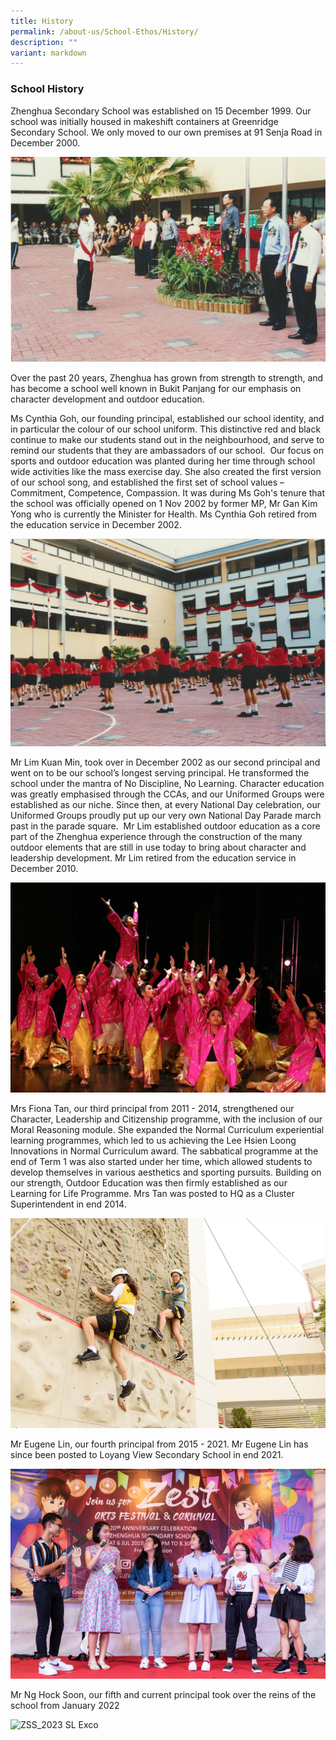 ```yaml
---
title: History
permalink: /about-us/School-Ethos/History/
description: ""
variant: markdown
---
```

### School History

Zhenghua Secondary School was established on 15 December 1999. Our school was initially housed in makeshift containers at Greenridge Secondary School. We only moved to our own premises at 91 Senja Road in December 2000.

![2022 ZSS Official Opening](/images/About%20us/History/2002%20opening.jpg)

Over the past 20 years, Zhenghua has grown from strength to strength, and has become a school well known in Bukit Panjang for our emphasis on character development and outdoor education.

Ms Cynthia Goh, our founding principal, established our school identity, and in particular the colour of our school uniform. This distinctive red and black continue to make our students stand out in the neighbourhood, and serve to remind our students that they are ambassadors of our school.  Our focus on sports and outdoor education was planted during her time through school wide activities like the mass exercise day. She also created the first version of our school song, and established the first set of school values – Commitment, Competence, Compassion. It was during Ms Goh's tenure that the school was officially opened on 1 Nov 2002 by former MP, Mr Gan Kim Yong who is currently the Minister for Health. Ms Cynthia Goh retired from the education service in December 2002.

![2022_ZSS](/images/About%20us/History/2002_opening.jpg)

Mr Lim Kuan Min, took over in December 2002 as our second principal and went on to be our school’s longest serving principal. He transformed the school under the mantra of No Discipline, No Learning. Character education was greatly emphasised through the CCAs, and our Uniformed Groups were established as our niche. Since then, at every National Day celebration, our Uniformed Groups proudly put up our very own National Day Parade march past in the parade square.  Mr Lim established outdoor education as a core part of the Zhenghua experience through the construction of the many outdoor elements that are still in use today to bring about character and leadership development. Mr Lim retired from the education service in December 2010.

![Dance Performance_2008](/images/About%20us/History/2008_dance.jpg)

Mrs Fiona Tan, our third principal from 2011 - 2014, strengthened our Character, Leadership and Citizenship programme, with the inclusion of our Moral Reasoning module. She expanded the Normal Curriculum experiential learning programmes, which led to us achieving the Lee Hsien Loong Innovations in Normal Curriculum award. The sabbatical programme at the end of Term 1 was also started under her time, which allowed students to develop themselves in various aesthetics and sporting pursuits. Building on our strength, Outdoor Education was then firmly established as our Learning for Life Programme. Mrs Tan was posted to HQ as a Cluster Superintendent in end 2014.

![Outdoor Education](/images/About%20us/History/2018_outdoor.png)

Mr Eugene Lin, our fourth principal from 2015 - 2021. Mr Eugene Lin has since been posted to Loyang View Secondary School in end 2021.

![25. Anniversary Celebrations](/images/About%20us/History/2018_zest.png)

Mr Ng Hock Soon, our fifth and current principal took over the reins of the school from January 2022

![ZSS_2023 SL Exco](/images/About%20us/History/2023_sl.jpg)